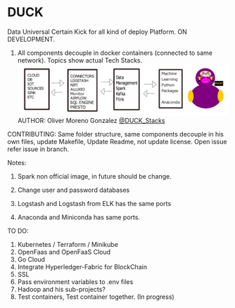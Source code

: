 # DUCK

Data Universal Certain Kick for all kind of deploy Platform. ON DEVELOPMENT.
1) All components decouple in docker containers (connected to same network). Topics show actual Tech Stacks.
![Alt text](docs/resources/DUCK-Schema-Logo.jpg?raw=true "DUCK Data Flow")
AUTHOR: Oliver Moreno Gonzalez [@DUCK_Stacks](https://instagram.com/duck_stacks?utm_source=ig_profile_share&igshid=13p4dixzlsapl)

CONTRIBUTING:
Same folder structure, same components decouple in his own files, update Makefile, Update Readme, not update license.
Open issue refer issue in branch.

Notes:

1) Spark non official image, in future should be change.

2) Change user and password databases

3) Logstash and Logstash  from ELK has the same ports

4) Anaconda and Miniconda has same ports.

TO DO:
1) Kubernetes / Terraform / Minikube
2) OpenFaas and OpenFaaS Cloud
3) Go Cloud 
4) Integrate Hyperledger-Fabric for BlockChain
5) SSL
6) Pass environment variables to .env files
7) Hadoop and his sub-projects?
8) Test containers, Test container together. (In progress)